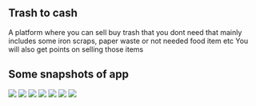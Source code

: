 ## Trash to cash

A platform where you can sell buy trash that you dont need that mainly includes some iron scraps, 
paper waste or not needed food item etc
You will also get points on selling those items

## Some snapshots of app
![](frontPg.jpeg)
![](login.jpeg)
![](withLoginFront.jpeg)
![](userrPage.jpeg)
![](myPostsPage.jpeg)
![](postsPage.jpeg)
![](rewardsPage.jpeg)
